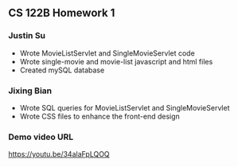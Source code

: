 ## CS 122B Homework 1

### Justin Su
- Wrote MovieListServlet and SingleMovieServlet code
- Wrote single-movie and movie-list javascript and html files
- Created mySQL database

### Jixing Bian
- Wrote SQL queries for MovieListServlet and SingleMovieServlet
- Wrote CSS files to enhance the front-end design

### Demo video URL
https://youtu.be/34alaFpLQOQ
